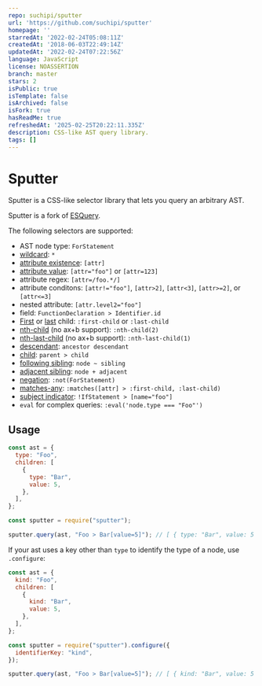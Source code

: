 ```yaml
---
repo: suchipi/sputter
url: 'https://github.com/suchipi/sputter'
homepage: ''
starredAt: '2022-02-24T05:08:11Z'
createdAt: '2018-06-03T22:49:14Z'
updatedAt: '2022-02-24T07:22:56Z'
language: JavaScript
license: NOASSERTION
branch: master
stars: 2
isPublic: true
isTemplate: false
isArchived: false
isFork: true
hasReadMe: true
refreshedAt: '2025-02-25T20:22:11.335Z'
description: CSS-like AST query library.
tags: []
---
```


# Sputter

Sputter is a CSS-like selector library that lets you query an arbitrary AST.

Sputter is a fork of [ESQuery](https://github.com/estools/esquery).

The following selectors are supported:

- AST node type: `ForStatement`
- [wildcard](http://dev.w3.org/csswg/selectors4/#universal-selector): `*`
- [attribute existence](http://dev.w3.org/csswg/selectors4/#attribute-selectors): `[attr]`
- [attribute value](http://dev.w3.org/csswg/selectors4/#attribute-selectors): `[attr="foo"]` or `[attr=123]`
- attribute regex: `[attr=/foo.*/]`
- attribute conditons: `[attr!="foo"]`, `[attr>2]`, `[attr<3]`, `[attr>=2]`, or `[attr<=3]`
- nested attribute: `[attr.level2="foo"]`
- field: `FunctionDeclaration > Identifier.id`
- [First](http://dev.w3.org/csswg/selectors4/#the-first-child-pseudo) or [last](http://dev.w3.org/csswg/selectors4/#the-last-child-pseudo) child: `:first-child` or `:last-child`
- [nth-child](http://dev.w3.org/csswg/selectors4/#the-nth-child-pseudo) (no ax+b support): `:nth-child(2)`
- [nth-last-child](http://dev.w3.org/csswg/selectors4/#the-nth-last-child-pseudo) (no ax+b support): `:nth-last-child(1)`
- [descendant](http://dev.w3.org/csswg/selectors4/#descendant-combinators): `ancestor descendant`
- [child](http://dev.w3.org/csswg/selectors4/#child-combinators): `parent > child`
- [following sibling](http://dev.w3.org/csswg/selectors4/#general-sibling-combinators): `node ~ sibling`
- [adjacent sibling](http://dev.w3.org/csswg/selectors4/#adjacent-sibling-combinators): `node + adjacent`
- [negation](http://dev.w3.org/csswg/selectors4/#negation-pseudo): `:not(ForStatement)`
- [matches-any](http://dev.w3.org/csswg/selectors4/#matches): `:matches([attr] > :first-child, :last-child)`
- [subject indicator](http://dev.w3.org/csswg/selectors4/#subject): `!IfStatement > [name="foo"]`
- `eval` for complex queries: `:eval('node.type === "Foo"')`

## Usage

```js
const ast = {
  type: "Foo",
  children: [
    {
      type: "Bar",
      value: 5,
    },
  ],
};

const sputter = require("sputter");

sputter.query(ast, "Foo > Bar[value=5]"); // [ { type: "Bar", value: 5 } ]
```

If your ast uses a key other than `type` to identify the type of a node, use `.configure`:

```js
const ast = {
  kind: "Foo",
  children: [
    {
      kind: "Bar",
      value: 5,
    },
  ],
};

const sputter = require("sputter").configure({
  identifierKey: "kind",
});

sputter.query(ast, "Foo > Bar[value=5]"); // [ { kind: "Bar", value: 5 } ]
```
